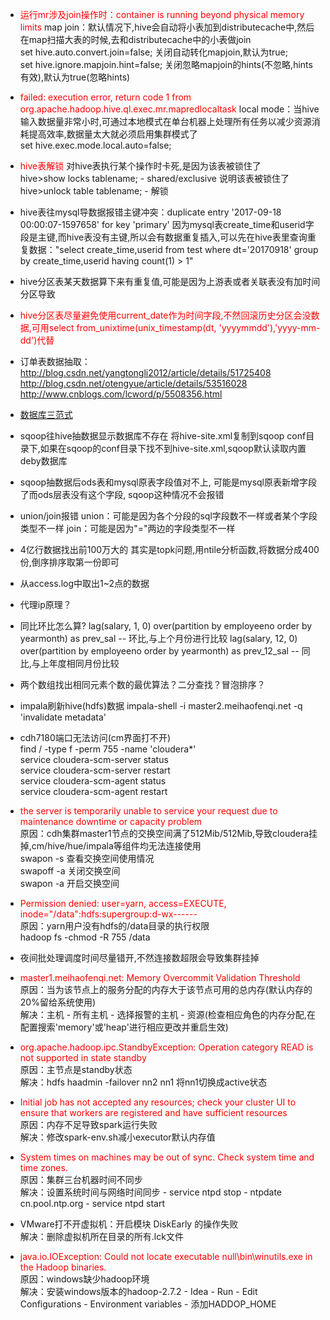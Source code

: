 - <font color=red>运行mr涉及join操作时：container is running beyond physical memory limits</font>
map join：默认情况下,hive会自动将小表加到distributecache中,然后在map扫描大表的时候,去和distributecache中的小表做join  
set hive.auto.convert.join=false; 关闭自动转化mapjoin,默认为true;  
set hive.ignore.mapjoin.hint=false; 关闭忽略mapjoin的hints(不忽略,hints有效),默认为true(忽略hints)

- <font color=red>failed: execution error, return code 1 from org.apache.hadoop.hive.ql.exec.mr.mapredlocaltask</font>
local mode：当hive输入数据量非常小时,可通过本地模式在单台机器上处理所有任务以减少资源消耗提高效率,数据量太大就必须启用集群模式了  
set hive.exec.mode.local.auto=false;

- <font color=red>hive表解锁</font>
对hive表执行某个操作时卡死,是因为该表被锁住了  
hive>show locks tablename;  -  shared/exclusive   说明该表被锁住了  
hive>unlock table tablename;  -  解锁

- hive表往mysql导数据报错主键冲突：duplicate entry '2017-09-18 00:00:07-1597658' for key 'primary'
因为mysql表create_time和userid字段是主键,而hive表没有主键,所以会有数据重复插入,可以先在hive表里查询重复数据："select create_time,userid from test where dt='20170918' group  by create_time,userid having count(1) > 1"

- hive分区表某天数据算下来有重复值,可能是因为上游表或者关联表没有加时间分区导致

- <font color=red>hive分区表尽量避免使用current_date作为时间字段,不然回滚历史分区会没数据,可用select from_unixtime(unix_timestamp(dt, 'yyyymmdd'),'yyyy-mm-dd')代替</font>

- 订单表数据抽取：
http://blog.csdn.net/yangtongli2012/article/details/51725408
http://blog.csdn.net/otengyue/article/details/53516028
http://www.cnblogs.com/lcword/p/5508356.html

- [数据库三范式](http://www.cnblogs.com/linjiqin/archive/2012/04/01/2428695.html)

- sqoop往hive抽数据显示数据库不存在
将hive-site.xml复制到sqoop conf目录下,如果在sqoop的conf目录下找不到hive-site.xml,sqoop默认读取内置deby数据库

- sqoop抽数据后ods表和mysql原表字段值对不上, 可能是mysql原表新增字段了而ods层表没有这个字段, sqoop这种情况不会报错

- union/join报错
union：可能是因为各个分段的sql字段数不一样或者某个字段类型不一样
join：可能是因为"="两边的字段类型不一样

- 4亿行数据找出前100万大的
其实是topk问题,用ntile分析函数,将数据分成400份,倒序排序取第一份即可

- 从access.log中取出1~2点的数据

- 代理ip原理？

- 同比环比怎么算?
lag(salary, 1, 0) over(partition by employeeno order by yearmonth) as prev_sal -- 环比,与上个月份进行比较 
lag(salary, 12, 0) over(partition by employeeno order by yearmonth) as prev_12_sal -- 同比,与上年度相同月份比较

- 两个数组找出相同元素个数的最优算法？二分查找？冒泡排序？

- impala刷新hive(hdfs)数据
impala-shell -i master2.meihaofenqi.net -q 'invalidate metadata'

- cdh7180端口无法访问(cm界面打不开)  
find / -type f -perm 755 -name 'cloudera*'  
service cloudera-scm-server status  
service cloudera-scm-server restart  
service cloudera-scm-agent status  
service cloudera-scm-agent restart

- <font color=red>the server is temporarily unable to service your request due to maintenance downtime or capacity problem</font>  
原因：cdh集群master1节点的交换空间满了512Mib/512Mib,导致cloudera挂掉,cm/hive/hue/impala等组件均无法连接使用  
swapon -s 查看交换空间使用情况  
swapoff -a 关闭交换空间  
swapon -a 开启交换空间

- <font color=red>Permission denied: user=yarn, access=EXECUTE, inode="/data":hdfs:supergroup:d-wx------</font>  
原因：yarn用户没有hdfs的/data目录的执行权限  
hadoop fs -chmod -R 755 /data

- 夜间批处理调度时间尽量错开,不然连接数超限会导致集群挂掉

- <font color=red>master1.meihaofenqi.net: Memory Overcommit Validation Threshold</font>  
原因：当为该节点上的服务分配的内存大于该节点可用的总内存(默认内存的20%留给系统使用)  
解决：主机 - 所有主机 - 选择报警的主机 - 资源(检查相应角色的内存分配,在配置搜索'memory'或'heap'进行相应更改并重启生效)

- <font color=red>org.apache.hadoop.ipc.StandbyException: Operation category READ is not supported in state standby</font>  
原因：主节点是standby状态  
解决：hdfs haadmin -failover nn2 nn1 将nn1切换成active状态

- <font color=red>Initial job has not accepted any resources; check your cluster UI to ensure that workers are registered and have sufficient resources</font>  
原因：内存不足导致spark运行失败  
解决：修改spark-env.sh减小executor默认内存值

- <font color=red>System times on machines may be out of sync. Check system time and time zones.</font>  
原因：集群三台机器时间不同步  
解决：设置系统时间与网络时间同步 - service ntpd stop - ntpdate cn.pool.ntp.org - service ntpd start

- VMware打不开虚拟机：开启模块 DiskEarly 的操作失败  
解决：删除虚拟机所在目录的所有.lck文件

- <font color=red>java.io.IOException: Could not locate executable null\bin\winutils.exe in the Hadoop binaries.</font>  
原因：windows缺少hadoop环境  
解决：安装windows版本的hadoop-2.7.2 - Idea - Run - Edit Configurations - Environment variables - 添加HADDOP_HOME 